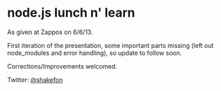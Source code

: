 node.js lunch n' learn
===

As given at Zappos on 6/6/13.

First iteration of the presentation, some important parts missing (left out
node\_modules and error handling), so update to follow soon.

Corrections/Improvements welcomed.

Twitter: [@shakefon](http://twitter.com/shakefon)

